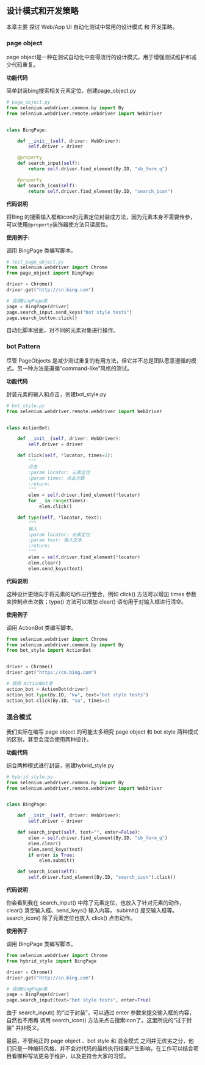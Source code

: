 ## 设计模式和开发策略

本章主要 探讨 Web/App UI 自动化测试中常用的设计模式 和 开发策略。


### page object

page object是一种在测试自动化中变得流行的设计模式，用于增强测试维护和减少代码重复。

__功能代码__

简单封装bing搜索相关元素定位，创建page_object.py

```py
# page_object.py
from selenium.webdriver.common.by import By
from selenium.webdriver.remote.webdriver import WebDriver


class BingPage:

    def __init__(self, driver: WebDriver):
        self.driver = driver

    @property
    def search_input(self):
        return self.driver.find_element(By.ID, "sb_form_q")

    @property
    def search_icon(self):
        return self.driver.find_element(By.ID, "search_icon")

```

__代码说明__

将Bing 的搜索输入框和icon的元素定位封装成方法，因为元素本身不需要传参，可以使用`@property`装饰器使方法只读属性。

__使用例子:__

调用 BingPage 类编写脚本。

```py
# test_page_object.py
from selenium.webdriver import Chrome
from page_object import BingPage

driver = Chrome()
driver.get("http://cn.bing.com")

# 调用BingPage类
page = BingPage(driver)
page.search_input.send_keys("bot style tests")
page.search_button.click()

```

自动化脚本层面，对不同的元素对象进行操作。


### bot Pattern


尽管 PageObjects 是减少测试重复的有用方法，但它并不总是团队愿意遵循的模式。另一种方法是遵循“command-like”风格的测试。


__功能代码__

封装元素的输入和点击，创建bot_style.py

```py
# bot_style.py
from selenium.webdriver.remote.webdriver import WebDriver


class ActionBot:

    def __init__(self, driver: WebDriver):
        self.driver = driver

    def click(self, *locator, times=1):
        """
        点击
        :param locator: 元素定位
        :param times: 点击次数
        :return:
        """
        elem = self.driver.find_element(*locator)
        for _ in range(times):
            elem.click()

    def type(self, *locator, text):
        """
        输入
        :param locator: 元素定位
        :param text: 输入文本
        :return:
        """
        elem = self.driver.find_element(*locator)
        elem.clear()
        elem.send_keys(text)

```

__代码说明__

这种设计更倾向于将元素的动作进行整合，例如 click() 方法可以增加 times 参数来控制点击次数；type() 方法可以增加 clear() 语句用于对输入框进行清空。 

__使用例子__

调用 ActionBot 类编写脚本。

```py
from selenium.webdriver import Chrome
from selenium.webdriver.common.by import By
from bot_style import ActionBot


driver = Chrome()
driver.get("https://cn.bing.com")

# 调用 ActionBot类
action_bot = ActionBot(driver)
action_bot.type(By.ID, "kw", text="bot style tests")
action_bot.click(By.ID, "su", times=1)

```

### 混合模式

我们实际在编写 page object 的可能太多细究 page object 和 bot style 两种模式的区别，甚至会混合使用两种设计。


__功能代码__

综合两种模式进行封装，创建hybrid_style.py

```py
# hybrid_style.py
from selenium.webdriver.common.by import By
from selenium.webdriver.remote.webdriver import WebDriver


class BingPage:

    def __init__(self, driver: WebDriver):
        self.driver = driver

    def search_input(self, text="", enter=False):
        elem = self.driver.find_element(By.ID, "sb_form_q")
        elem.clear()
        elem.send_keys(text)
        if enter is True:
            elem.submit()

    def search_icon(self):
        self.driver.find_element(By.ID, "search_icon").click()

```

__代码说明__

你会看到我在 search\_input() 中除了元素定位，也放入了针对元素的动作， clear() 清空输入框、send_keys() 输入内容， subimit() 提交输入框等。search\_icon() 除了元素定位也放入 click() 点击动作。


__使用例子__


调用 BingPage 类编写脚本。

```py
from selenium.webdriver import Chrome
from hybrid_style import BingPage

driver = Chrome()
driver.get("http://cn.bing.com")

# 调用BingPage类
page = BingPage(driver)
page.search_input(text="bot style tests", enter=True)

```

由于 search_input() 的“过于封装”，可以通过 enter 参数来提交输入框的内容，自然也不用再 调用 search_icon() 方法来点击搜索icon了。这里所说的“过于封装” 并非贬义。


最后，不管纯正的 page object 、bot style 和 混合模式 之间并无优劣之分，他们只是一种编码风格，并不会对代码的最终执行结果产生影响，在工作可以结合项目看哪种写法更易于维护，以及更符合大家的习惯。
